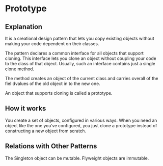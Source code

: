 # Prototype

## Explanation

It is a creational design pattern that lets you copy existing objects without making your code dependent on their classes.

The pattern declares a common interface for all objects that support cloning. This interface lets you clone an object without coupling your code to the class of that object. Usually, such an interface contains just a single clone method.

The method creates an object of the current class and carries overall of the fiel dvalues of the old object in to the new one.

An object that supports cloning is called a prototype.

## How it works

You create a set of objects, configured in various ways.
When you need an object like the one you’ve configured, you just clone a prototype instead of constructing a new object from scratch.

## Relations with Other Patterns

The Singleton object can be mutable. Flyweight objects are immutable.
